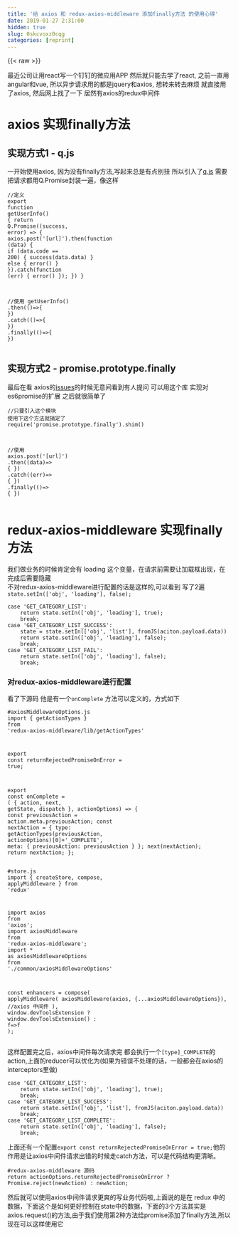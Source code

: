 ```yaml
---
title: '给 axios 和 redux-axios-middleware 添加finally方法 的使用心得' 
date: 2019-01-27 2:31:00
hidden: true
slug: 0skcvoxz0cqg
categories: [reprint]
---
```


{{< raw >}}

                    
<p>最近公司让用react写一个钉钉的微应用APP 然后就只能去学了react, 之前一直用angular和vue, 所以异步请求用的都是jquery和axios, 想转来转去麻烦 就直接用了axios, 然后网上找了一下 居然有axios的redux中间件</p>
<h1 id="articleHeader0">axios 实现finally方法</h1>
<h2 id="articleHeader1">实现方式1 - q.js</h2>
<p>一开始使用axios, 因为没有finally方法,写起来总是有点别扭 所以引入了<a href="https://github.com/kriskowal/q" rel="nofollow noreferrer" target="_blank">q.js</a> 需要把请求都用Q.Promise封装一遍，像这样</p>
<div class="widget-codetool" style="display:none;">
      <div class="widget-codetool--inner">
      <span class="selectCode code-tool" data-toggle="tooltip" data-placement="top" title="" data-original-title="全选"></span>
      <span type="button" class="copyCode code-tool" data-toggle="tooltip" data-placement="top" data-clipboard-text="//定义
export function getUserInfo() {
    return Q.Promise((success, error) => {
        axios.post('[url]').then(function (data) {
            if (data.code == 200) {
                success(data.data)
            } else {
                error()
            }
        }).catch(function (err) {
            error()
        });
    })
}

//使用
getUserInfo()
    .then(()=>{
    })
    .catch(()=>{
    })
    .finally(()=>{
    })" title="" data-original-title="复制"></span>
      <span type="button" class="saveToNote code-tool" data-toggle="tooltip" data-placement="top" title="" data-original-title="放进笔记"></span>
      </div>
      </div><pre class="hljs javascript"><code><span class="hljs-comment">//定义</span>
<span class="hljs-keyword">export</span> <span class="hljs-function"><span class="hljs-keyword">function</span> <span class="hljs-title">getUserInfo</span>(<span class="hljs-params"></span>) </span>{
    <span class="hljs-keyword">return</span> Q.Promise(<span class="hljs-function">(<span class="hljs-params">success, error</span>) =&gt;</span> {
        axios.post(<span class="hljs-string">'[url]'</span>).then(<span class="hljs-function"><span class="hljs-keyword">function</span> (<span class="hljs-params">data</span>) </span>{
            <span class="hljs-keyword">if</span> (data.code == <span class="hljs-number">200</span>) {
                success(data.data)
            } <span class="hljs-keyword">else</span> {
                error()
            }
        }).catch(<span class="hljs-function"><span class="hljs-keyword">function</span> (<span class="hljs-params">err</span>) </span>{
            error()
        });
    })
}

<span class="hljs-comment">//使用</span>
getUserInfo()
    .then(<span class="hljs-function"><span class="hljs-params">()</span>=&gt;</span>{
    })
    .catch(<span class="hljs-function"><span class="hljs-params">()</span>=&gt;</span>{
    })
    .finally(<span class="hljs-function"><span class="hljs-params">()</span>=&gt;</span>{
    })</code></pre>
<h2 id="articleHeader2">实现方式2 - promise.prototype.finally</h2>
<p>最后在看 axios的<a href="https://github.com/mzabriskie/axios/issues/457" rel="nofollow noreferrer" target="_blank">issues</a>的时候无意间看到有人提问 可以用这个库 实现对es6promise的扩展 之后就很简单了</p>
<div class="widget-codetool" style="display:none;">
      <div class="widget-codetool--inner">
      <span class="selectCode code-tool" data-toggle="tooltip" data-placement="top" title="" data-original-title="全选"></span>
      <span type="button" class="copyCode code-tool" data-toggle="tooltip" data-placement="top" data-clipboard-text="//只要引入这个模块 使用下这个方法就搞定了
require('promise.prototype.finally').shim() 


//使用
axios.post('[url]')
    .then((data)=> {
    })
    .catch((err)=> {
    })
    .finally(()=> {
    })" title="" data-original-title="复制"></span>
      <span type="button" class="saveToNote code-tool" data-toggle="tooltip" data-placement="top" title="" data-original-title="放进笔记"></span>
      </div>
      </div><pre class="hljs coffeescript"><code><span class="hljs-regexp">//</span>只要引入这个模块 使用下这个方法就搞定了
<span class="hljs-built_in">require</span>(<span class="hljs-string">'promise.prototype.finally'</span>).shim() 


<span class="hljs-regexp">//</span>使用
axios.post(<span class="hljs-string">'[url]'</span>)
    .<span class="hljs-keyword">then</span>(<span class="hljs-function"><span class="hljs-params">(data)</span>=&gt;</span> {
    })
    .<span class="hljs-keyword">catch</span>(<span class="hljs-function"><span class="hljs-params">(err)</span>=&gt;</span> {
    })
    .<span class="hljs-keyword">finally</span>(<span class="hljs-function"><span class="hljs-params">()</span>=&gt;</span> {
    })</code></pre>
<h1 id="articleHeader3">redux-axios-middleware 实现finally方法</h1>
<p>我们做业务的时候肯定会有 loading 这个变量，在请求前需要让加载框出现，在完成后需要隐藏<br>不对redux-axios-middleware进行配置的话是这样的,可以看到 写了2遍<code>state.setIn(['obj', 'loading'], false);</code></p>
<div class="widget-codetool" style="display:none;">
      <div class="widget-codetool--inner">
      <span class="selectCode code-tool" data-toggle="tooltip" data-placement="top" title="" data-original-title="全选"></span>
      <span type="button" class="copyCode code-tool" data-toggle="tooltip" data-placement="top" data-clipboard-text="case 'GET_CATEGORY_LIST':
    return state.setIn(['obj', 'loading'], true);
    break;
case 'GET_CATEGORY_LIST_SUCCESS':
    state = state.setIn(['obj', 'list'], fromJS(aciton.payload.data))
    return state.setIn(['obj', 'loading'], false);
    break;
case 'GET_CATEGORY_LIST_FAIL':
    return state.setIn(['obj', 'loading'], false);
    break;" title="" data-original-title="复制"></span>
      <span type="button" class="saveToNote code-tool" data-toggle="tooltip" data-placement="top" title="" data-original-title="放进笔记"></span>
      </div>
      </div><pre class="hljs pf"><code>case 'GET_CATEGORY_LIST':
    return <span class="hljs-keyword">state</span>.<span class="hljs-built_in">set</span>In(['obj', 'loading'], true);
    break;
case 'GET_CATEGORY_LIST_SUCCESS':
    <span class="hljs-keyword">state</span> = <span class="hljs-keyword">state</span>.<span class="hljs-built_in">set</span>In(['obj', 'list'], <span class="hljs-keyword">from</span>JS(aciton.payload.data))
    return <span class="hljs-keyword">state</span>.<span class="hljs-built_in">set</span>In(['obj', 'loading'], false);
    break;
case 'GET_CATEGORY_LIST_FAIL':
    return <span class="hljs-keyword">state</span>.<span class="hljs-built_in">set</span>In(['obj', 'loading'], false);
    break;</code></pre>
<h3 id="articleHeader4">对redux-axios-middleware进行配置</h3>
<p>看了下源码 他是有一个<code>onComplete</code> 方法可以定义的，方式如下</p>
<div class="widget-codetool" style="display:none;">
      <div class="widget-codetool--inner">
      <span class="selectCode code-tool" data-toggle="tooltip" data-placement="top" title="" data-original-title="全选"></span>
      <span type="button" class="copyCode code-tool" data-toggle="tooltip" data-placement="top" data-clipboard-text="#axiosMiddlewareOptions.js
import { getActionTypes } from 'redux-axios-middleware/lib/getActionTypes'

export const returnRejectedPromiseOnError = true;

export const onComplete = ( { action, next, getState, dispatch }, actionOptions) => {
    const previousAction = action.meta.previousAction;
    const nextAction = {
        type: getActionTypes(previousAction, actionOptions)[0]+'_COMPLETE',
        meta: {
            previousAction: previousAction
        }
    };
    next(nextAction);
    return nextAction;
};" title="" data-original-title="复制"></span>
      <span type="button" class="saveToNote code-tool" data-toggle="tooltip" data-placement="top" title="" data-original-title="放进笔记"></span>
      </div>
      </div><pre class="hljs typescript"><code>#axiosMiddlewareOptions.js
<span class="hljs-keyword">import</span> { getActionTypes } <span class="hljs-keyword">from</span> <span class="hljs-string">'redux-axios-middleware/lib/getActionTypes'</span>

<span class="hljs-keyword">export</span> <span class="hljs-keyword">const</span> returnRejectedPromiseOnError = <span class="hljs-literal">true</span>;

<span class="hljs-keyword">export</span> <span class="hljs-keyword">const</span> onComplete = <span class="hljs-function">(<span class="hljs-params"> { action, next, getState, dispatch }, actionOptions</span>) =&gt;</span> {
    <span class="hljs-keyword">const</span> previousAction = action.meta.previousAction;
    <span class="hljs-keyword">const</span> nextAction = {
        <span class="hljs-keyword">type</span>: getActionTypes(previousAction, actionOptions)[<span class="hljs-number">0</span>]+<span class="hljs-string">'_COMPLETE'</span>,
        meta: {
            previousAction: previousAction
        }
    };
    next(nextAction);
    <span class="hljs-keyword">return</span> nextAction;
};</code></pre>
<div class="widget-codetool" style="display:none;">
      <div class="widget-codetool--inner">
      <span class="selectCode code-tool" data-toggle="tooltip" data-placement="top" title="" data-original-title="全选"></span>
      <span type="button" class="copyCode code-tool" data-toggle="tooltip" data-placement="top" data-clipboard-text="#store.js
import { createStore, compose, applyMiddleware } from 'redux'

import axios from 'axios';
import axiosMiddleware from 'redux-axios-middleware';
import * as axiosMiddlewareOptions from './common/axiosMiddlewareOptions'

const enhancers = compose(
    applyMiddleware(
        axiosMiddleware(axios, {...axiosMiddlewareOptions}), //axios 中间件
    ),
    window.devToolsExtension ? window.devToolsExtension() : f=>f
);" title="" data-original-title="复制"></span>
      <span type="button" class="saveToNote code-tool" data-toggle="tooltip" data-placement="top" title="" data-original-title="放进笔记"></span>
      </div>
      </div><pre class="hljs typescript"><code>#store.js
<span class="hljs-keyword">import</span> { createStore, compose, applyMiddleware } <span class="hljs-keyword">from</span> <span class="hljs-string">'redux'</span>

<span class="hljs-keyword">import</span> axios <span class="hljs-keyword">from</span> <span class="hljs-string">'axios'</span>;
<span class="hljs-keyword">import</span> axiosMiddleware <span class="hljs-keyword">from</span> <span class="hljs-string">'redux-axios-middleware'</span>;
<span class="hljs-keyword">import</span> * <span class="hljs-keyword">as</span> axiosMiddlewareOptions <span class="hljs-keyword">from</span> <span class="hljs-string">'./common/axiosMiddlewareOptions'</span>

<span class="hljs-keyword">const</span> enhancers = compose(
    applyMiddleware(
        axiosMiddleware(axios, {...axiosMiddlewareOptions}), <span class="hljs-comment">//axios 中间件</span>
    ),
    <span class="hljs-built_in">window</span>.devToolsExtension ? <span class="hljs-built_in">window</span>.devToolsExtension() : <span class="hljs-function"><span class="hljs-params">f</span>=&gt;</span>f
);</code></pre>
<p>这样配置完之后，axios中间件每次请求完 都会执行一个<code>[type]_COMPLETE</code>的action,上面的reducer可以优化为(如果为错误不处理的话，一般都会在axios的interceptors里做)</p>
<div class="widget-codetool" style="display:none;">
      <div class="widget-codetool--inner">
      <span class="selectCode code-tool" data-toggle="tooltip" data-placement="top" title="" data-original-title="全选"></span>
      <span type="button" class="copyCode code-tool" data-toggle="tooltip" data-placement="top" data-clipboard-text="case 'GET_CATEGORY_LIST':
    return state.setIn(['obj', 'loading'], true);
    break;
case 'GET_CATEGORY_LIST_SUCCESS':
    return state.setIn(['obj', 'list'], fromJS(aciton.payload.data))
    break;
case 'GET_CATEGORY_LIST_COMPLETE':
    return state.setIn(['obj', 'loading'], false);
    break;" title="" data-original-title="复制"></span>
      <span type="button" class="saveToNote code-tool" data-toggle="tooltip" data-placement="top" title="" data-original-title="放进笔记"></span>
      </div>
      </div><pre class="hljs kotlin"><code>case <span class="hljs-string">'GET_CATEGORY_LIST'</span>:
    <span class="hljs-keyword">return</span> state.setIn([<span class="hljs-string">'obj'</span>, <span class="hljs-string">'loading'</span>], <span class="hljs-literal">true</span>);
    <span class="hljs-keyword">break</span>;
case <span class="hljs-string">'GET_CATEGORY_LIST_SUCCESS'</span>:
    <span class="hljs-keyword">return</span> state.setIn([<span class="hljs-string">'obj'</span>, <span class="hljs-string">'list'</span>], fromJS(aciton.payload.<span class="hljs-keyword">data</span>))
    <span class="hljs-keyword">break</span>;
case <span class="hljs-string">'GET_CATEGORY_LIST_COMPLETE'</span>:
    <span class="hljs-keyword">return</span> state.setIn([<span class="hljs-string">'obj'</span>, <span class="hljs-string">'loading'</span>], <span class="hljs-literal">false</span>);
    <span class="hljs-keyword">break</span>;</code></pre>
<p>上面还有一个配置<code>export const returnRejectedPromiseOnError = true;</code>他的作用是让axios中间件请求出错的时候走catch方法，可以是代码结构更清晰。</p>
<div class="widget-codetool" style="display:none;">
      <div class="widget-codetool--inner">
      <span class="selectCode code-tool" data-toggle="tooltip" data-placement="top" title="" data-original-title="全选"></span>
      <span type="button" class="copyCode code-tool" data-toggle="tooltip" data-placement="top" data-clipboard-text="#redux-axios-middleware 源码
return actionOptions.returnRejectedPromiseOnError ? Promise.reject(newAction) : newAction;" title="" data-original-title="复制"></span>
      <span type="button" class="saveToNote code-tool" data-toggle="tooltip" data-placement="top" title="" data-original-title="放进笔记"></span>
      </div>
      </div><pre class="hljs haxe"><code><span class="hljs-meta">#redux-axios-middleware 源码</span>
<span class="hljs-keyword">return</span> actionOptions.returnRejectedPromiseOnError ? Promise.reject(<span class="hljs-keyword">new</span><span class="hljs-type">Action</span>) : <span class="hljs-type">newAction</span>;</code></pre>
<p>然后就可以使用axios中间件请求更爽的写业务代码啦,上面说的是在 redux 中的数据，下面这个是如何更好控制在state中的数据，下面的3个方法其实是axios.request()的方法,由于我们使用第2种方法给promise添加了finally方法,所以现在可以这样使用它</p>
<div class="widget-codetool" style="display:none;">
      <div class="widget-codetool--inner">
      <span class="selectCode code-tool" data-toggle="tooltip" data-placement="top" title="" data-original-title="全选"></span>
      <span type="button" class="copyCode code-tool" data-toggle="tooltip" data-placement="top" data-clipboard-text="this.setState({ refreshing: true });
this.props.userHome()
    .then(()=>{
        
    })
    .catch(()=>{
    })
    .finally(()=>{
        this.setState({ refreshing: false });
    })" title="" data-original-title="复制"></span>
      <span type="button" class="saveToNote code-tool" data-toggle="tooltip" data-placement="top" title="" data-original-title="放进笔记"></span>
      </div>
      </div><pre class="hljs coffeescript"><code><span class="hljs-keyword">this</span>.setState({ refreshing: <span class="hljs-literal">true</span> });
<span class="hljs-keyword">this</span>.props.userHome()
    .<span class="hljs-keyword">then</span>(<span class="hljs-function"><span class="hljs-params">()</span>=&gt;</span>{
        
    })
    .<span class="hljs-keyword">catch</span>(<span class="hljs-function"><span class="hljs-params">()</span>=&gt;</span>{
    })
    .<span class="hljs-keyword">finally</span>(<span class="hljs-function"><span class="hljs-params">()</span>=&gt;</span>{
        <span class="hljs-keyword">this</span>.setState({ refreshing: <span class="hljs-literal">false</span> });
    })</code></pre>
<p>ok 搞完了</p>

                
{{< /raw >}}

# 版权声明
本文资源来源互联网，仅供学习研究使用，版权归该资源的合法拥有者所有，

本文仅用于学习、研究和交流目的。转载请注明出处、完整链接以及原作者。

原作者若认为本站侵犯了您的版权，请联系我们，我们会立即删除！

## 原文标题
给 axios 和 redux-axios-middleware 添加finally方法 的使用心得

## 原文链接
[https://segmentfault.com/a/1190000008179784](https://segmentfault.com/a/1190000008179784)

